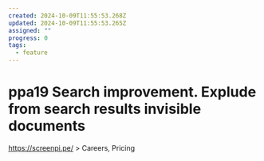 ```yaml
---
created: 2024-10-09T11:55:53.268Z
updated: 2024-10-09T11:55:53.265Z
assigned: ""
progress: 0
tags:
  - feature
---
```


# ppa19 Search improvement. Explude from search results invisible documents 

https://screenpi.pe/ > Careers, Pricing 
